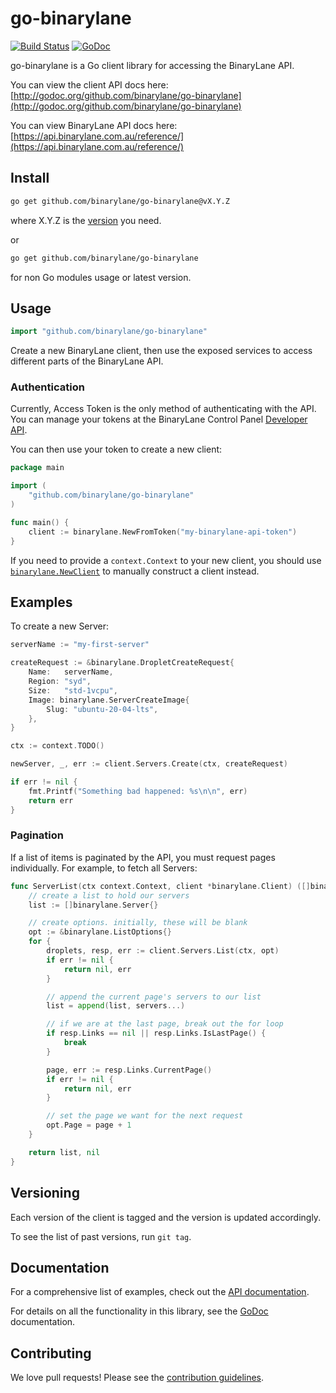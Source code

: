 # go-binarylane

[![Build Status](https://travis-ci.org/binarylane/go-binarylane.svg)](https://travis-ci.org/binarylane/go-binarylane)
[![GoDoc](https://godoc.org/github.com/binarylane/go-binarylane?status.svg)](https://godoc.org/github.com/binarylane/go-binarylane)

go-binarylane is a Go client library for accessing the BinaryLane API.

You can view the client API docs here: [http://godoc.org/github.com/binarylane/go-binarylane](http://godoc.org/github.com/binarylane/go-binarylane)

You can view BinaryLane API docs here: [https://api.binarylane.com.au/reference/](https://api.binarylane.com.au/reference/)

## Install
```sh
go get github.com/binarylane/go-binarylane@vX.Y.Z
```

where X.Y.Z is the [version](https://github.com/binarylane/go-binarylane/releases) you need.

or
```sh
go get github.com/binarylane/go-binarylane
```
for non Go modules usage or latest version.

## Usage

```go
import "github.com/binarylane/go-binarylane"
```

Create a new BinaryLane client, then use the exposed services to
access different parts of the BinaryLane API.

### Authentication

Currently, Access Token is the only method of
authenticating with the API. You can manage your tokens
at the BinaryLane Control Panel [Developer API](https://home.binarylane.com.au/api-info).

You can then use your token to create a new client:

```go
package main

import (
    "github.com/binarylane/go-binarylane"
)

func main() {
    client := binarylane.NewFromToken("my-binarylane-api-token")
}
```

If you need to provide a `context.Context` to your new client, you should use [`binarylane.NewClient`](https://godoc.org/github.com/binarylane/go-binarylane#NewClient) to manually construct a client instead.

## Examples


To create a new Server:

```go
serverName := "my-first-server"

createRequest := &binarylane.DropletCreateRequest{
    Name:   serverName,
    Region: "syd",
    Size:   "std-1vcpu",
    Image: binarylane.ServerCreateImage{
        Slug: "ubuntu-20-04-lts",
    },
}

ctx := context.TODO()

newServer, _, err := client.Servers.Create(ctx, createRequest)

if err != nil {
    fmt.Printf("Something bad happened: %s\n\n", err)
    return err
}
```

### Pagination

If a list of items is paginated by the API, you must request pages individually. For example, to fetch all Servers:

```go
func ServerList(ctx context.Context, client *binarylane.Client) ([]binarylane.Server, error) {
    // create a list to hold our servers
    list := []binarylane.Server{}

    // create options. initially, these will be blank
    opt := &binarylane.ListOptions{}
    for {
        droplets, resp, err := client.Servers.List(ctx, opt)
        if err != nil {
            return nil, err
        }

        // append the current page's servers to our list
        list = append(list, servers...)

        // if we are at the last page, break out the for loop
        if resp.Links == nil || resp.Links.IsLastPage() {
            break
        }

        page, err := resp.Links.CurrentPage()
        if err != nil {
            return nil, err
        }

        // set the page we want for the next request
        opt.Page = page + 1
    }

    return list, nil
}
```

## Versioning

Each version of the client is tagged and the version is updated accordingly.

To see the list of past versions, run `git tag`.


## Documentation

For a comprehensive list of examples, check out the [API documentation](https://api.binarylane.com.au/reference/).

For details on all the functionality in this library, see the [GoDoc](http://godoc.org/github.com/binarylane/go-binarylane) documentation.


## Contributing

We love pull requests! Please see the [contribution guidelines](CONTRIBUTING.md).
